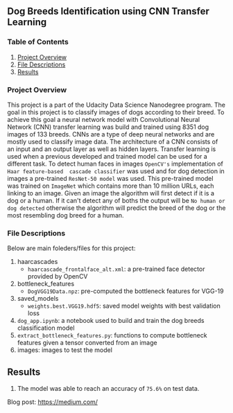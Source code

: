 ## Dog Breeds Identification using CNN Transfer Learning

### Table of Contents

1. [Project Overview](#overview)
2. [File Descriptions](#files)
3. [Results](#results)

### Project Overview<a name="overview"></a>

This project is a part of the Udacity Data Science Nanodegree program. The goal in this project is to classify images of dogs according
to their breed. To achieve this goal a neural network model with Convolutional Neural Network (CNN) transfer learning was build 
and trained using 8351 dog images of 133 breeds. CNNs are a type of deep neural networks and are mostly used to classify image data. 
The architecture of a CNN consists of an input and an output layer as well as hidden layers. Transfer learning is used when a previous
developed and trained model can be used for a different task. To detect human faces in images `OpenCV's` implementation of `Haar feature-based 
cascade classifier` was used and for dog detection in images a pre-trained `ResNet-50 model` was used. This pre-trained 
model was trained on `ImageNet` which contains more than 10 million URLs, each linking to an image. Given an image the algorithm will
first detect if it is a dog or a human. If it can't detect any of boths the output will be `No human or dog detected` otherwise the
algorithm will predict the breed of the dog or the most resembling dog breed for a human.


### File Descriptions <a name="files"></a>

Below are main foleders/files for this project:
1. haarcascades
    * `haarcascade_frontalface_alt.xml`:  a pre-trained face detector provided by OpenCV
2. bottleneck_features
    * `DogVGG19Data.npz`: pre-computed the bottleneck features for VGG-19
3. saved_models
    * `weights.best.VGG19.hdf5`: saved model weights with best validation loss
4. `dog_app.ipynb`: a notebook used to build and train the dog breeds classification model 
5. `extract_bottleneck_features.py`: functions to compute bottleneck features given a tensor converted from an image
6. images: images to test the model

## Results<a name="results"></a>

1. The model was able to reach an accuracy of `75.6%` on test data.

Blog post: https://medium.com/


